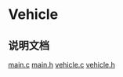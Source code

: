 # Vehicle

## 说明文档
[main.c](doxygen/html/main_8c.html)
[main.h](doxygen/html/main_8h.html)
[vehicle.c](doxygen/html/vehicle_8c.html)
[vehicle.h](doxygen/html/vehicle_8h.html)


